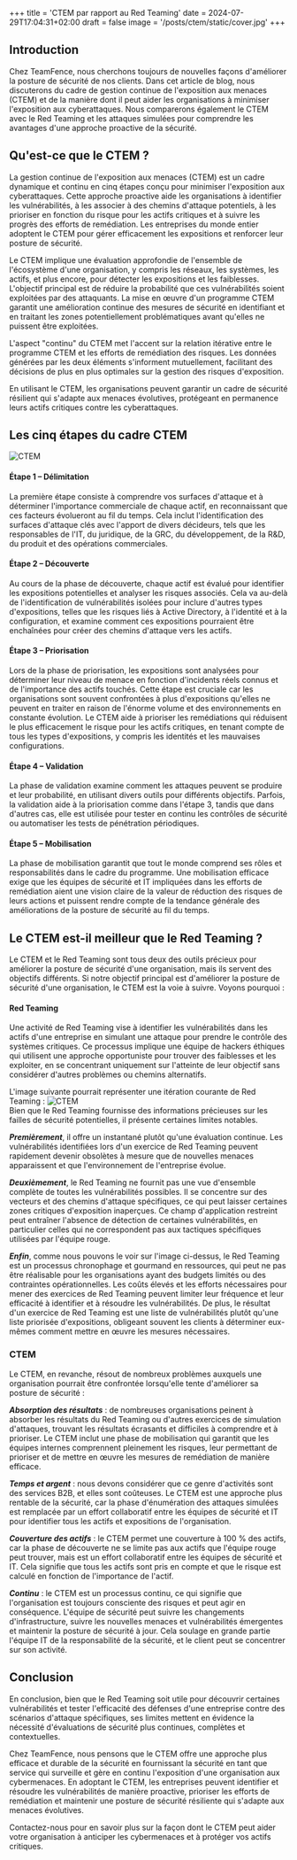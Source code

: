 +++
title = 'CTEM par rapport au Red Teaming'
date = 2024-07-29T17:04:31+02:00
draft = false
image = '/posts/ctem/static/cover.jpg'
+++

## Introduction

Chez TeamFence, nous cherchons toujours de nouvelles façons d'améliorer la posture de sécurité de nos clients. Dans cet article de blog, nous discuterons du cadre de gestion continue de l'exposition aux menaces (CTEM) et de la manière dont il peut aider les organisations à minimiser l'exposition aux cyberattaques. Nous comparerons également le CTEM avec le Red Teaming et les attaques simulées pour comprendre les avantages d'une approche proactive de la sécurité.

## Qu'est-ce que le CTEM ?

La gestion continue de l'exposition aux menaces (CTEM) est un cadre dynamique et continu en cinq étapes conçu pour minimiser l'exposition aux cyberattaques. Cette approche proactive aide les organisations à identifier les vulnérabilités, à les associer à des chemins d'attaque potentiels, à les prioriser en fonction du risque pour les actifs critiques et à suivre les progrès des efforts de remédiation. Les entreprises du monde entier adoptent le CTEM pour gérer efficacement les expositions et renforcer leur posture de sécurité.

Le CTEM implique une évaluation approfondie de l'ensemble de l'écosystème d'une organisation, y compris les réseaux, les systèmes, les actifs, et plus encore, pour détecter les expositions et les faiblesses. L'objectif principal est de réduire la probabilité que ces vulnérabilités soient exploitées par des attaquants. La mise en œuvre d'un programme CTEM garantit une amélioration continue des mesures de sécurité en identifiant et en traitant les zones potentiellement problématiques avant qu'elles ne puissent être exploitées.

L'aspect "continu" du CTEM met l'accent sur la relation itérative entre le programme CTEM et les efforts de remédiation des risques. Les données générées par les deux éléments s'informent mutuellement, facilitant des décisions de plus en plus optimales sur la gestion des risques d'exposition.

En utilisant le CTEM, les organisations peuvent garantir un cadre de sécurité résilient qui s'adapte aux menaces évolutives, protégeant en permanence leurs actifs critiques contre les cyberattaques.

## Les cinq étapes du cadre CTEM

![CTEM](static/steps.png)

#### Étape 1 – Délimitation

La première étape consiste à comprendre vos surfaces d'attaque et à déterminer l'importance commerciale de chaque actif, en reconnaissant que ces facteurs évolueront au fil du temps. Cela inclut l'identification des surfaces d'attaque clés avec l'apport de divers décideurs, tels que les responsables de l'IT, du juridique, de la GRC, du développement, de la R&D, du produit et des opérations commerciales.

#### Étape 2 – Découverte

Au cours de la phase de découverte, chaque actif est évalué pour identifier les expositions potentielles et analyser les risques associés. Cela va au-delà de l'identification de vulnérabilités isolées pour inclure d'autres types d'expositions, telles que les risques liés à Active Directory, à l'identité et à la configuration, et examine comment ces expositions pourraient être enchaînées pour créer des chemins d'attaque vers les actifs.

#### Étape 3 – Priorisation

Lors de la phase de priorisation, les expositions sont analysées pour déterminer leur niveau de menace en fonction d'incidents réels connus et de l'importance des actifs touchés. Cette étape est cruciale car les organisations sont souvent confrontées à plus d'expositions qu'elles ne peuvent en traiter en raison de l'énorme volume et des environnements en constante évolution. Le CTEM aide à prioriser les remédiations qui réduisent le plus efficacement le risque pour les actifs critiques, en tenant compte de tous les types d'expositions, y compris les identités et les mauvaises configurations.

#### Étape 4 – Validation

La phase de validation examine comment les attaques peuvent se produire et leur probabilité, en utilisant divers outils pour différents objectifs. Parfois, la validation aide à la priorisation comme dans l'étape 3, tandis que dans d'autres cas, elle est utilisée pour tester en continu les contrôles de sécurité ou automatiser les tests de pénétration périodiques.

#### Étape 5 – Mobilisation

La phase de mobilisation garantit que tout le monde comprend ses rôles et responsabilités dans le cadre du programme. Une mobilisation efficace exige que les équipes de sécurité et IT impliquées dans les efforts de remédiation aient une vision claire de la valeur de réduction des risques de leurs actions et puissent rendre compte de la tendance générale des améliorations de la posture de sécurité au fil du temps.

## Le CTEM est-il meilleur que le Red Teaming ?

Le CTEM et le Red Teaming sont tous deux des outils précieux pour améliorer la posture de sécurité d'une organisation, mais ils servent des objectifs différents. Si notre objectif principal est d'améliorer la posture de sécurité d'une organisation, le CTEM est la voie à suivre. Voyons pourquoi :

#### Red Teaming

Une activité de Red Teaming vise à identifier les vulnérabilités dans les actifs d'une entreprise en simulant une attaque pour prendre le contrôle des systèmes critiques. Ce processus implique une équipe de hackers éthiques qui utilisent une approche opportuniste pour trouver des faiblesses et les exploiter, en se concentrant uniquement sur l'atteinte de leur objectif sans considérer d'autres problèmes ou chemins alternatifs.

L'image suivante pourrait représenter une itération courante de Red Teaming :
![CTEM](static/red-gantt.png)
<br>
Bien que le Red Teaming fournisse des informations précieuses sur les failles de sécurité potentielles, il présente certaines limites notables.

***Premièrement***, il offre un instantané plutôt qu'une évaluation continue. Les vulnérabilités identifiées lors d'un exercice de Red Teaming peuvent rapidement devenir obsolètes à mesure que de nouvelles menaces apparaissent et que l'environnement de l'entreprise évolue.

***Deuxièmement***, le Red Teaming ne fournit pas une vue d'ensemble complète de toutes les vulnérabilités possibles. Il se concentre sur des vecteurs et des chemins d'attaque spécifiques, ce qui peut laisser certaines zones critiques d'exposition inaperçues. Ce champ d'application restreint peut entraîner l'absence de détection de certaines vulnérabilités, en particulier celles qui ne correspondent pas aux tactiques spécifiques utilisées par l'équipe rouge.

***Enfin***, comme nous pouvons le voir sur l'image ci-dessus, le Red Teaming est un processus chronophage et gourmand en ressources, qui peut ne pas être réalisable pour les organisations ayant des budgets limités ou des contraintes opérationnelles. Les coûts élevés et les efforts nécessaires pour mener des exercices de Red Teaming peuvent limiter leur fréquence et leur efficacité à identifier et à résoudre les vulnérabilités. De plus, le résultat d'un exercice de Red Teaming est une liste de vulnérabilités plutôt qu'une liste priorisée d'expositions, obligeant souvent les clients à déterminer eux-mêmes comment mettre en œuvre les mesures nécessaires.

### CTEM

Le CTEM, en revanche, résout de nombreux problèmes auxquels une organisation pourrait être confrontée lorsqu'elle tente d'améliorer sa posture de sécurité :

***Absorption des résultats*** : de nombreuses organisations peinent à absorber les résultats du Red Teaming ou d'autres exercices de simulation d'attaques, trouvant les résultats écrasants et difficiles à comprendre et à prioriser. Le CTEM inclut une phase de mobilisation qui garantit que les équipes internes comprennent pleinement les risques, leur permettant de prioriser et de mettre en œuvre les mesures de remédiation de manière efficace.

***Temps et argent*** : nous devons considérer que ce genre d'activités sont des services B2B, et elles sont coûteuses. Le CTEM est une approche plus rentable de la sécurité, car la phase d'énumération des attaques simulées est remplacée par un effort collaboratif entre les équipes de sécurité et IT pour identifier tous les actifs et expositions de l'organisation.

***Couverture des actifs*** : le CTEM permet une couverture à 100 % des actifs, car la phase de découverte ne se limite pas aux actifs que l'équipe rouge peut trouver, mais est un effort collaboratif entre les équipes de sécurité et IT. Cela signifie que tous les actifs sont pris en compte et que le risque est calculé en fonction de l'importance de l'actif.

***Continu*** : le CTEM est un processus continu, ce qui signifie que l'organisation est toujours consciente des risques et peut agir en conséquence. L'équipe de sécurité peut suivre les changements d'infrastructure, suivre les nouvelles menaces et vulnérabilités émergentes et maintenir la posture de sécurité à jour. Cela soulage en grande partie l'équipe IT de la responsabilité de la sécurité, et le client peut se concentrer sur son activité.

## Conclusion

En conclusion, bien que le Red Teaming soit utile pour découvrir certaines vulnérabilités et tester l'efficacité des défenses d'une entreprise contre des scénarios d'attaque spécifiques, ses limites mettent en évidence la nécessité d'évaluations de sécurité plus continues, complètes et contextuelles.

Chez TeamFence, nous pensons que le CTEM offre une approche plus efficace et durable de la sécurité en fournissant la sécurité en tant que service qui surveille et gère en continu l'exposition d'une organisation aux cybermenaces. En adoptant le CTEM, les entreprises peuvent identifier et résoudre les vulnérabilités de manière proactive, prioriser les efforts de remédiation et maintenir une posture de sécurité résiliente qui s'adapte aux menaces évolutives.

Contactez-nous pour en savoir plus sur la façon dont le CTEM peut aider votre organisation à anticiper les cybermenaces et à protéger vos actifs critiques.
